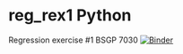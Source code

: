 # reg_rex1 Python
Regression exercise #1 BSGP 7030
[![Binder](https://mybinder.org/badge_logo.svg)](https://mybinder.org/v2/gh/chelseamariepeterson/reg_rex1_Python.git/HEAD)
